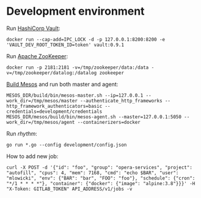 # Development environment

Run [HashiCorp Vault](https://www.vaultproject.io/):
```
docker run --cap-add=IPC_LOCK -d -p 127.0.0.1:8200:8200 -e 'VAULT_DEV_ROOT_TOKEN_ID=token' vault:0.9.1
```

Run [Apache ZooKeeper](https://zookeeper.apache.org/):
```
docker run -p 2181:2181 -v=/tmp/zookeeper/data:/data -v=/tmp/zookeeper/datalog:/datalog zookeeper
```

[Build Mesos](https://mesos.apache.org/documentation/latest/building/) and run both master and agent:
```
MESOS_DIR/build/bin/mesos-master.sh --ip=127.0.0.1 --work_dir=/tmp/mesos/master --authenticate_http_frameworks --http_framework_authenticators=basic --credentials=development/credentials
MESOS_DIR/mesos/build/bin/mesos-agent.sh --master=127.0.0.1:5050 --work_dir=/tmp/mesos/agent --containerizers=docker
```

Run *rhythm*:
```
go run *.go --config development/config.json
```

How to add new job:
```
curl -X POST -d '{"id": "foo", "group": "opera-services", "project": "autofill", "cpus": 4, "mem": 7168, "cmd": "echo $BAR", "user": "mlowicki", "env": {"BAR": "bar", "FOO": "foo"}, "schedule": {"cron": "*/1 * * * *"}, "container": {"docker": {"image": "alpine:3.8"}}}' -H "X-Token: GITLAB_TOKEN" API_ADDRESS/v1/jobs -v
```
